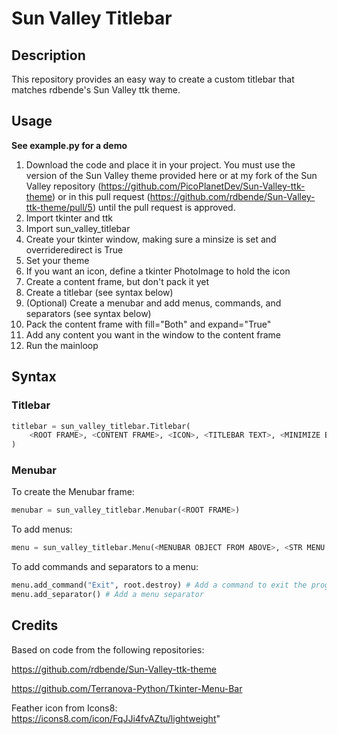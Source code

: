 # Sun Valley Titlebar

## Description

This repository provides an easy way to create a custom titlebar that matches rdbende's Sun Valley ttk theme.

## Usage

**See example.py for a demo**

1. Download the code and place it in your project. You must use the version of the Sun Valley theme provided here or at my fork of the Sun Valley repository (https://github.com/PicoPlanetDev/Sun-Valley-ttk-theme) or in this pull request (https://github.com/rdbende/Sun-Valley-ttk-theme/pull/5) until the pull request is approved.
2. Import tkinter and ttk
3. Import sun_valley_titlebar
4. Create your tkinter window, making sure a minsize is set and overrideredirect is True
5. Set your theme
6. If you want an icon, define a tkinter PhotoImage to hold the icon
7. Create a content frame, but don't pack it yet
8. Create a titlebar (see syntax below)
9. (Optional) Create a menubar and add menus, commands, and separators (see syntax below)
10. Pack the content frame with fill="Both" and expand="True"
11. Add any content you want in the window to the content frame
12. Run the mainloop

## Syntax

### Titlebar
```python
titlebar = sun_valley_titlebar.Titlebar(
    <ROOT FRAME>, <CONTENT FRAME>, <ICON>, <TITLEBAR TEXT>, <MINIMIZE BUTTON?>, <MAXIMIZE BUTTON?>, <CLOSE BUTTON>, <MINSIZE X>, <MINSIZE Y>
)
```
### Menubar

To create the Menubar frame:
```python
menubar = sun_valley_titlebar.Menubar(<ROOT FRAME>)
```
To add menus:
```python
menu = sun_valley_titlebar.Menu(<MENUBAR OBJECT FROM ABOVE>, <STR MENU HEADER>)
```
To add commands and separators to a menu:
```python
menu.add_command("Exit", root.destroy) # Add a command to exit the program
menu.add_separator() # Add a menu separator
```

## Credits

Based on code from the following repositories:

https://github.com/rdbende/Sun-Valley-ttk-theme

https://github.com/Terranova-Python/Tkinter-Menu-Bar

Feather icon from Icons8: https://icons8.com/icon/FqJJi4fvAZtu/lightweight"